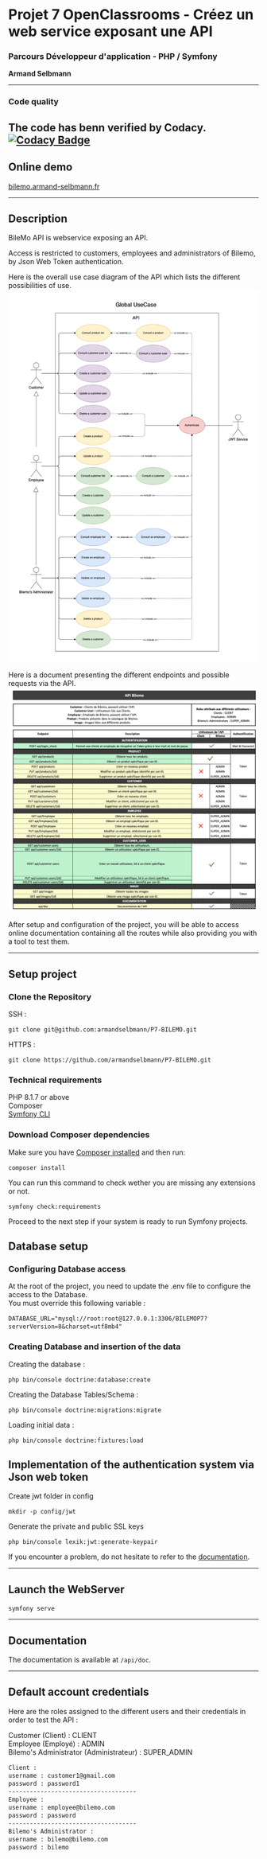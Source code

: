 # Projet 7 OpenClassrooms - Créez un web service exposant une API

### Parcours Développeur d'application - PHP / Symfony
**Armand Selbmann**

---
### Code quality
The code has benn verified by Codacy.<br>
[![Codacy Badge](https://app.codacy.com/project/badge/Grade/1a297405438d4830914247f92a0dd6ca)](https://www.codacy.com/gh/armandselbmann/P7-BILEMO/dashboard?utm_source=github.com&amp;utm_medium=referral&amp;utm_content=armandselbmann/P7-BILEMO&amp;utm_campaign=Badge_Grade)
---
## Online demo
[bilemo.armand-selbmann.fr](https://bilemo.armand-selbmann.fr)

---
## Description
BileMo API is webservice exposing an API. </br>

Access is restricted to customers, employees and administrators of Bilemo, by Json Web Token authentication.

Here is the overall use case diagram of the API which lists the different possibilities of use.
![](diagrams/Global_UseCase_EN.jpg)

Here is a document presenting the different endpoints and possible requests via the API.
![](public/doc/EndPoints_documentation.png)

After setup and configuration of the project, you will be able to access online documentation containing all the routes while also providing you with a tool to test them.

---
## Setup project
### Clone the Repository
SSH :
```
git clone git@github.com:armandselbmann/P7-BILEMO.git
```
HTTPS :
```
git clone https://github.com/armandselbmann/P7-BILEMO.git
```

### Technical requirements
PHP 8.1.7 or above </br>
Composer </br>
[Symfony CLI](https://symfony.com/download) </br>

### Download Composer dependencies
Make sure you have [Composer installed](https://getcomposer.org/download/)
and then run:

```
composer install
```

You can run this command to check wether you are missing any extensions or not.
```
symfony check:requirements
```
Proceed to the next step if your system is ready to run Symfony projects.

## Database setup
### Configuring Database access
At the root of the project, you need to update the .env file to configure the access to the Database.</br>
You must override this following variable :
```
DATABASE_URL="mysql://root:root@127.0.0.1:3306/BILEMOP7?serverVersion=8&charset=utf8mb4"
``` 

### Creating Database and insertion of the data
Creating the database :
```
php bin/console doctrine:database:create
```
Creating the Database Tables/Schema :
```
php bin/console doctrine:migrations:migrate
```
Loading initial data :
```
php bin/console doctrine:fixtures:load
```

## Implementation of the authentication system via Json web token
Create jwt folder in config
```
mkdir -p config/jwt
```
Generate the private and public SSL keys
```
php bin/console lexik:jwt:generate-keypair
```
If you encounter a problem, do not hesitate to refer to the [documentation](https://symfony.com/bundles/LexikJWTAuthenticationBundle/current/index.html#configuration).

---
## Launch the WebServer
```
symfony serve
```
---
## Documentation
The documentation is available at `/api/doc`.

---
## Default account credentials

Here are the roles assigned to the different users and their credentials in order to test the API : </br>

Customer (Client) : CLIENT </br>
Employee (Employé) : ADMIN </br>
Bilemo's Administrator (Administrateur) : SUPER_ADMIN

```
Client :
username : customer1@gmail.com
password : password1
------------------------------------
Employee :
username : employee@bilemo.com
password : password
------------------------------------
Bilemo's Administrator :
username : bilemo@bilemo.com
password : bilemo
```
